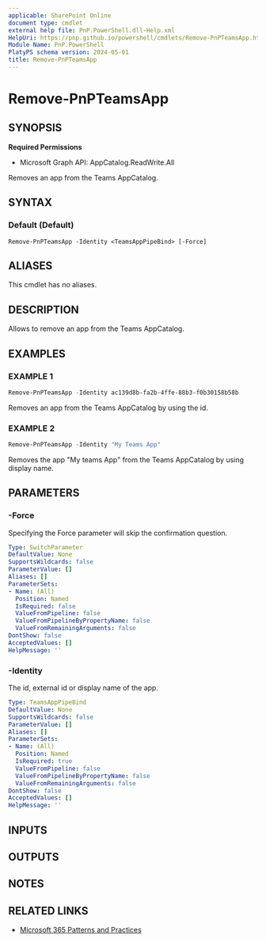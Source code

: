 ```yaml
---
applicable: SharePoint Online
document type: cmdlet
external help file: PnP.PowerShell.dll-Help.xml
HelpUri: https://pnp.github.io/powershell/cmdlets/Remove-PnPTeamsApp.html
Module Name: PnP.PowerShell
PlatyPS schema version: 2024-05-01
title: Remove-PnPTeamsApp
---
```


# Remove-PnPTeamsApp

## SYNOPSIS

**Required Permissions**

  * Microsoft Graph API: AppCatalog.ReadWrite.All

Removes an app from the Teams AppCatalog.

## SYNTAX

### Default (Default)

```
Remove-PnPTeamsApp -Identity <TeamsAppPipeBind> [-Force]
```

## ALIASES

This cmdlet has no aliases.

## DESCRIPTION

Allows to remove an app from the Teams AppCatalog.

## EXAMPLES

### EXAMPLE 1

```powershell
Remove-PnPTeamsApp -Identity ac139d8b-fa2b-4ffe-88b3-f0b30158b58b
```

Removes an app from the Teams AppCatalog by using the id.

### EXAMPLE 2

```powershell
Remove-PnPTeamsApp -Identity "My Teams App"
```

Removes the app "My teams App" from the Teams AppCatalog by using display name.

## PARAMETERS

### -Force

Specifying the Force parameter will skip the confirmation question.

```yaml
Type: SwitchParameter
DefaultValue: None
SupportsWildcards: false
ParameterValue: []
Aliases: []
ParameterSets:
- Name: (All)
  Position: Named
  IsRequired: false
  ValueFromPipeline: false
  ValueFromPipelineByPropertyName: false
  ValueFromRemainingArguments: false
DontShow: false
AcceptedValues: []
HelpMessage: ''
```

### -Identity

The id, external id or display name of the app.

```yaml
Type: TeamsAppPipeBind
DefaultValue: None
SupportsWildcards: false
ParameterValue: []
Aliases: []
ParameterSets:
- Name: (All)
  Position: Named
  IsRequired: true
  ValueFromPipeline: false
  ValueFromPipelineByPropertyName: false
  ValueFromRemainingArguments: false
DontShow: false
AcceptedValues: []
HelpMessage: ''
```

## INPUTS

## OUTPUTS

## NOTES

## RELATED LINKS

- [Microsoft 365 Patterns and Practices](https://aka.ms/m365pnp)
